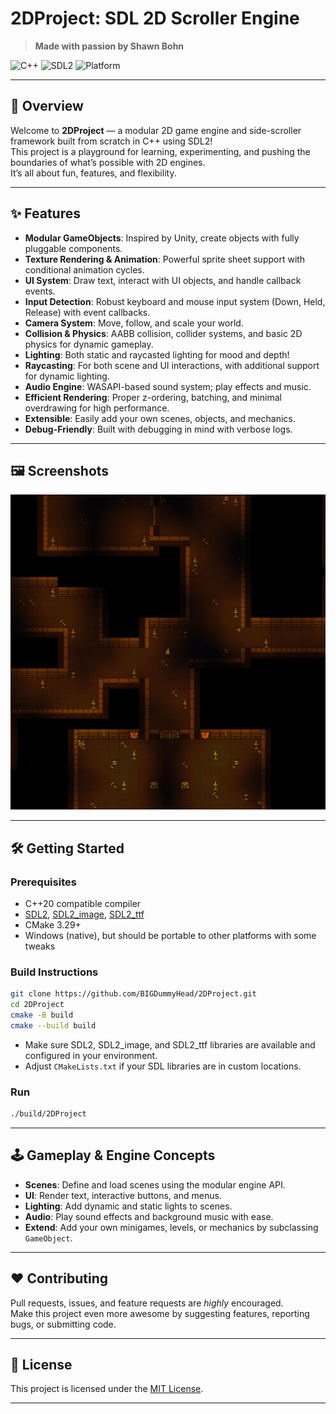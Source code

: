 # 2DProject: SDL 2D Scroller Engine

> **Made with passion by Shawn Bohn**

![C++](https://img.shields.io/badge/language-C++-blue.svg)
![SDL2](https://img.shields.io/badge/engine-SDL2-yellow.svg)
![Platform](https://img.shields.io/badge/platform-Windows-lightgrey.svg)

---

## 🚀 Overview

Welcome to **2DProject** — a modular 2D game engine and side-scroller framework built from scratch in C++ using SDL2!  
This project is a playground for learning, experimenting, and pushing the boundaries of what’s possible with 2D engines.  
It’s all about fun, features, and flexibility.

---

## ✨ Features

- **Modular GameObjects**: Inspired by Unity, create objects with fully pluggable components.
- **Texture Rendering & Animation**: Powerful sprite sheet support with conditional animation cycles.
- **UI System**: Draw text, interact with UI objects, and handle callback events.
- **Input Detection**: Robust keyboard and mouse input system (Down, Held, Release) with event callbacks.
- **Camera System**: Move, follow, and scale your world.
- **Collision & Physics**: AABB collision, collider systems, and basic 2D physics for dynamic gameplay.
- **Lighting**: Both static and raycasted lighting for mood and depth!
- **Raycasting**: For both scene and UI interactions, with additional support for dynamic lighting.
- **Audio Engine**: WASAPI-based sound system; play effects and music.
- **Efficient Rendering**: Proper z-ordering, batching, and minimal overdrawing for high performance.
- **Extensible**: Easily add your own scenes, objects, and mechanics.
- **Debug-Friendly**: Built with debugging in mind with verbose logs.

---

## 🖼️ Screenshots

![Game Engine Example Image](https://github.com/BIGDummyHead/2DProject/blob/main/Game%20Engine%20Example.png "Game Engine Example Picture")

---

## 🛠️ Getting Started

### Prerequisites

- C++20 compatible compiler
- [SDL2](https://www.libsdl.org/), [SDL2_image](https://github.com/libsdl-org/SDL_image), [SDL2_ttf](https://github.com/libsdl-org/SDL_ttf)
- CMake 3.29+
- Windows (native), but should be portable to other platforms with some tweaks

### Build Instructions

```bash
git clone https://github.com/BIGDummyHead/2DProject.git
cd 2DProject
cmake -B build
cmake --build build
```

- Make sure SDL2, SDL2_image, and SDL2_ttf libraries are available and configured in your environment.  
- Adjust `CMakeLists.txt` if your SDL libraries are in custom locations.

### Run

```bash
./build/2DProject
```

---

## 🕹️ Gameplay & Engine Concepts

- **Scenes**: Define and load scenes using the modular engine API.
- **UI**: Render text, interactive buttons, and menus.
- **Lighting**: Add dynamic and static lights to scenes.
- **Audio**: Play sound effects and background music with ease.
- **Extend**: Add your own minigames, levels, or mechanics by subclassing `GameObject`.

---

## ❤️ Contributing

Pull requests, issues, and feature requests are *highly* encouraged.  
Make this project even more awesome by suggesting features, reporting bugs, or submitting code.

---

## 📜 License

This project is licensed under the [MIT License](LICENSE).

---
